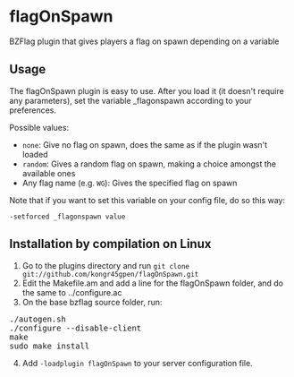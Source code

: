flagOnSpawn
===========

BZFlag plugin that gives players a flag on spawn depending on a variable

Usage
-----

The flagOnSpawn plugin is easy to use. After you load it (it doesn't require any parameters), set the variable _flagonspawn according to your preferences.

Possible values:
* `none`: Give no flag on spawn, does the same as if the plugin wasn't loaded
* `random`: Gives a random flag on spawn, making a choice amongst the available ones
* Any flag name (e.g. `WG`): Gives the specified flag on spawn

Note that if you want to set this variable on your config file, do so this way:

    -setforced _flagonspawn value

Installation by compilation on Linux
------------------------------------

1. Go to the plugins directory and run `git clone git://github.com/kongr45gpen/flagOnSpawn.git`
2. Edit the Makefile.am and add a line for the flagOnSpawn folder, and do the same to ../configure.ac
3. On the base bzflag source folder, run:
<pre>
./autogen.sh
./configure --disable-client
make
sudo make install
</pre>
4. Add `-loadplugin flagOnSpawn` to your server configuration file.
